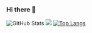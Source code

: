 ### Hi there 👋

<!--
**mauriya0202/mauriya0202** is a ✨ _special_ ✨ repository because its `README.md` (this file) appears on your GitHub profile.

Here are some ideas to get you started:

- 🔭 I’m currently working on ...
- 🌱 I’m currently learning ...
- 👯 I’m looking to collaborate on ...
- 🤔 I’m looking for help with ...
- 💬 Ask me about ...
- 📫 How to reach me: ...
- 😄 Pronouns: ...
- ⚡ Fun fact: ...
-->

![GitHub Stats](https://github-readme-stats.vercel.app/api?username=mauriya0202&theme=radical)
<img src="https://github-readme-stats.vercel.app/api/top-langs/?username=mauriya0202"/>
[![Top Langs](https://github-readme-stats.vercel.app/api/top-langs/?username=mauriya0202&exclude_repo=github-readme-stats,anuraghazra.github.io)](https://github.com/anuraghazra/github-readme-stats)
